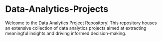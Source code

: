 # Data-Analytics-Projects
Welcome to the Data Analytics Project Repository! This repository houses an extensive collection of data analytics projects aimed at extracting meaningful insights and driving informed decision-making. 
